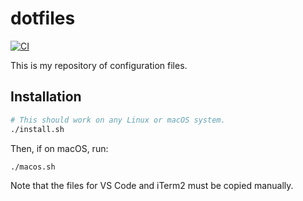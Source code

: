 # dotfiles

[![CI](https://github.com/brcrista/dotfiles/workflows/CI/badge.svg)](https://github.com/brcrista/dotfiles/actions?query=workflow%3ACI)

This is my repository of configuration files.

## Installation

```sh
# This should work on any Linux or macOS system.
./install.sh
```

Then, if on macOS, run:

```sh
./macos.sh
```

Note that the files for VS Code and iTerm2 must be copied manually.
